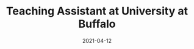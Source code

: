 ---
title: "Teaching Assistant at University at Buffalo"
collection: teaching
type: "CSE 331: Algorithms and Complexity"
permalink: /teaching/2021-fall-teaching-1
venue: "University at Buffalo, Department of Computer Science and Engineering"
date: 2021-04-12
location: "Buffalo, NY"
---
